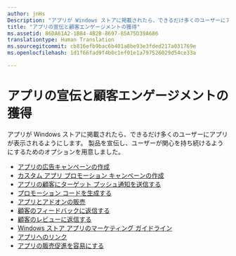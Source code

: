 ```yaml
---
author: jnHs
Description: "アプリが Windows ストアに掲載されたら、できるだけ多くのユーザーにアプリが表示されるようにします。"
title: "アプリの宣伝と顧客エンゲージメントの獲得"
ms.assetid: 86DA61A2-1B84-4B2B-8697-85A75D39A686
translationtype: Human Translation
ms.sourcegitcommit: cb816efb9bac6b401a8be93e3fded217a031769e
ms.openlocfilehash: 1d1f66fad9f4b0c1ef01e1a797526029d54ce33a

---
```


# アプリの宣伝と顧客エンゲージメントの獲得


アプリが Windows ストアに掲載されたら、できるだけ多くのユーザーにアプリが表示されるようにします。 製品を宣伝し、ユーザーが関心を持ち続けるようにするためのオプションを用意しました。

-   [アプリの広告キャンペーンの作成](create-an-ad-campaign-for-your-app.md)
-   [カスタム アプリ プロモーション キャンペーンの作成](create-a-custom-app-promotion-campaign.md)
-   [アプリの顧客にターゲット プッシュ通知を送信する](/send-push-notifications-to-your-apps-customers.md)
-   [プロモーション コードを生成する](generate-promotional-codes.md)
-   [アプリとアドオンの販売](put-apps-and-add-ons-on-sale.md)
-   [顧客のフィードバックに返信する](respond-to-customer-feedback.md)
-   [顧客のレビューに返信する](respond-to-customer-reviews.md)
-   [Windows ストア アプリのマーケティング ガイドライン](app-marketing-guidelines.md)
-   [アプリへのリンク](link-to-your-app.md)
-   [アプリの販売促進を容易にする](make-your-app-easier-to-promote.md)

 

 



<!--HONumber=Nov16_HO1-->


